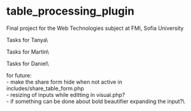 # table_processing_plugin
Final project for the Web Technologies subject at FMI, Sofia University

Tasks for Tanya\
	
Tasks for Martin\

Tasks for Daniel\


for future:\
	- make the share form hide when not active in includes/share_table_form.php\
	- resizing of inputs while editting in visual.php?\
    - if something can be done about bold beautifier expanding the input?\
